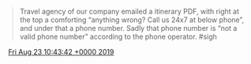 > Travel agency of our company emailed a itinerary PDF, with right at the top a comforting “anything wrong? Call us 24x7 at below phone”, and under that a phone number\. Sadly that phone number is “not a valid phone number” according to the phone operator\. \#sigh

<img src="../../media/tweet.ico" width="12" /> [Fri Aug 23 10:43:42 +0000 2019](https://twitter.com/DromerDenker/status/1164850697264934912)